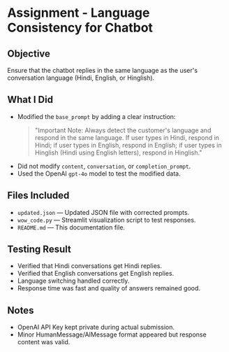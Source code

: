 # Assignment - Language Consistency for Chatbot 

## Objective
Ensure that the chatbot replies in the same language as the user's conversation language (Hindi, English, or Hinglish).

## What I Did
- Modified the `base_prompt` by adding a clear instruction:
  > "Important Note: Always detect the customer's language and respond in the same language. If user types in Hindi, respond in Hindi; if user types in English, respond in English; if user types in Hinglish (Hindi using English letters), respond in Hinglish."
- Did not modify `content`, `conversation`, or `completion_prompt`.
- Used the OpenAI `gpt-4o` model to test the modified data.

## Files Included
- `updated.json` — Updated JSON file with corrected prompts.
- `wow_code.py` — Streamlit visualization script to test responses.
- `README.md` — This documentation file.

## Testing Result
- Verified that Hindi conversations get Hindi replies.
- Verified that English conversations get English replies.
- Language switching handled correctly.
- Response time was fast and quality of answers remained good.

## Notes
- OpenAI API Key kept private during actual submission.
- Minor HumanMessage/AIMessage format appeared but response content was valid.
